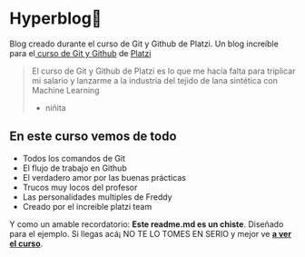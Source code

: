 # Hyperblog💚
Blog creado durante el curso de Git y Github de Platzi.
Un blog increíble para el[ curso de Git y Github](https://platzi.com/cursos/git-github/ " curso de Git y Github") de [Platzi](https://platzi.com/ "Platzi")
> El curso de Git y Github de Platzi es lo que me hacía falta para triplicar mi salario y lanzarme a la industria del tejido de lana sintética con Machine Learning
> - niñita

## En este curso vemos de todo
* Todos los comandos de Git
* El flujo de trabajo en Github
* El verdadero amor por las buenas prácticas
* Trucos muy locos del profesor
* Las personalidades multiples de Freddy
* Creado por el increible platzi team

Y como un amable recordatorio: **Este readme.md es un chiste**.  Diseñado para el ejemplo. Si llegas acá¡ NO TE LO TOMES EN SERIO y mejor ve [**a ver el curso**](https://platzi.com/cursos/git-github/ "a ver el curso").
